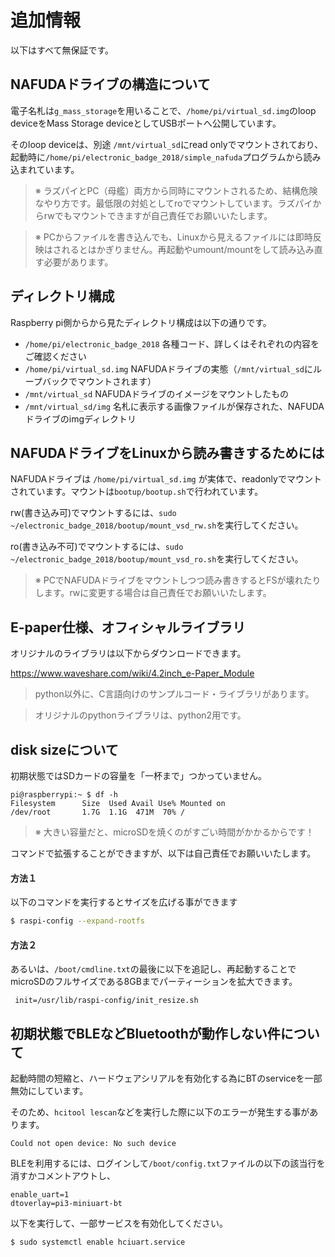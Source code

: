 # 追加情報

以下はすべて無保証です。


## NAFUDAドライブの構造について

電子名札は`g_mass_storage`を用いることで、`/home/pi/virtual_sd.img`のloop deviceをMass Storage deviceとしてUSBポートへ公開しています。

そのloop deviceは、別途 `/mnt/virtual_sd`にread onlyでマウントされており、起動時に`/home/pi/electronic_badge_2018/simple_nafuda`プログラムから読み込まれています。

> ※ ラズパイとPC（母艦）両方から同時にマウントされるため、結構危険なやり方です。最低限の対処としてroでマウントしています。ラズパイからrwでもマウントできますが自己責任でお願いいたします。

> ※ PCからファイルを書き込んでも、Linuxから見えるファイルには即時反映はされるとはかぎりません。再起動やumount/mountをして読み込み直す必要があります。


## ディレクトリ構成

Raspberry pi側からから見たディレクトリ構成は以下の通りです。

- `/home/pi/electronic_badge_2018` 各種コード、詳しくはそれぞれの内容をご確認ください
- `/home/pi/virtual_sd.img` NAFUDAドライブの実態（`/mnt/virtual_sd`にループバックでマウントされます）
- `/mnt/virtual_sd` NAFUDAドライブのイメージをマウントしたもの
- `/mnt/virtual_sd/img` 名札に表示する画像ファイルが保存された、NAFUDAドライブのimgディレクトリ


## NAFUDAドライブをLinuxから読み書きするためには

NAFUDAドライブは `/home/pi/virtual_sd.img` が実体で、readonlyでマウントされています。マウントは`bootup/bootup.sh`で行われています。

rw(書き込み可)でマウントするには、`sudo ~/electronic_badge_2018/bootup/mount_vsd_rw.sh`を実行してください。

ro(書き込み不可)でマウントするには、`sudo ~/electronic_badge_2018/bootup/mount_vsd_ro.sh`を実行してください。

> ※ PCでNAFUDAドライブをマウントしつつ読み書きするとFSが壊れたりします。rwに変更する場合は自己責任でお願いいたします。

## E-paper仕様、オフィシャルライブラリ

オリジナルのライブラリは以下からダウンロードできます。

https://www.waveshare.com/wiki/4.2inch_e-Paper_Module

> python以外に、C言語向けのサンプルコード・ライブラリがあります。

> オリジナルのpythonライブラリは、python2用です。

## disk sizeについて

初期状態ではSDカードの容量を「一杯まで」つかっていません。

```
pi@raspberrypi:~ $ df -h
Filesystem      Size  Used Avail Use% Mounted on
/dev/root       1.7G  1.1G  471M  70% /
```

> ※ 大きい容量だと、microSDを焼くのがすごい時間がかかるからです！

コマンドで拡張することができますが、以下は自己責任でお願いいたします。

#### 方法１

以下のコマンドを実行するとサイズを広げる事ができます

```bash
$ raspi-config --expand-rootfs
```

#### 方法２

あるいは、`/boot/cmdline.txt`の最後に以下を追記し、再起動することでmicroSDのフルサイズである8GBまでパーティーションを拡大できます。

```
 init=/usr/lib/raspi-config/init_resize.sh
```

## 初期状態でBLEなどBluetoothが動作しない件について

起動時間の短縮と、ハードウェアシリアルを有効化する為にBTのserviceを一部無効にしています。

そのため、`hcitool lescan`などを実行した際に以下のエラーが発生する事があります。

```
Could not open device: No such device
```

BLEを利用するには、ログインして`/boot/config.txt`ファイルの以下の該当行を消すかコメントアウトし、

```
enable_uart=1
dtoverlay=pi3-miniuart-bt
```

以下を実行して、一部サービスを有効化してください。

```
$ sudo systemctl enable hciuart.service
```
 